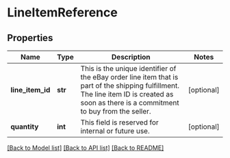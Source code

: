 # LineItemReference

## Properties
Name | Type | Description | Notes
------------ | ------------- | ------------- | -------------
**line_item_id** | **str** | This is the unique identifier of the eBay order line item that is part of the shipping fulfillment. The line item ID is created as soon as there is a commitment to buy from the seller. | [optional] 
**quantity** | **int** | This field is reserved for internal or future use. | [optional] 

[[Back to Model list]](../README.md#documentation-for-models) [[Back to API list]](../README.md#documentation-for-api-endpoints) [[Back to README]](../README.md)

